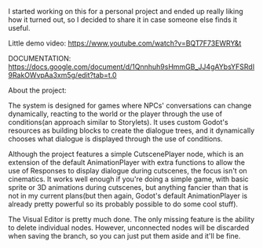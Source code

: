 I started working on this for a personal project and ended up really liking how it turned out, so I decided to share it in case someone else finds it useful.

Little demo video:
https://www.youtube.com/watch?v=BQT7F73EWRY&t

DOCUMENTATION:
https://docs.google.com/document/d/1Qnnhuh9sHmmGB_JJ4gAYbsYFSRdI9RakOWvpAa3xm5g/edit?tab=t.0

About the project:

The system is designed for games where NPCs' conversations can change dynamically, reacting to the world or the player through the use of conditions(an approach similar to Storylets). It uses custom Godot's resources as building blocks to create the dialogue trees, and it dynamically chooses what dialogue is displayed through the use of conditions.

Although the project features a simple CutscenePlayer node, which is an extension of the default AnimationPlayer with extra functions to allow the use of Responses to display dialogue during cutscenes, the focus isn't on cinematics. It works well enough if you're doing a simple game, with basic sprite or 3D animations during cutscenes, but anything fancier than that is not in my current plans(but then again, Godot's default AnimationPlayer is already pretty powerful so its probably possible to do some cool stuff).

The Visual Editor is pretty much done. The only missing feature is the ability to delete individual nodes. However, unconnected nodes will be discarded when saving the branch, so you can just put them aside and it'll be fine.


